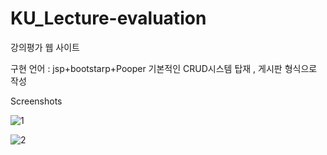 # KU_Lecture-evaluation
강의평가 웹 사이트

구현 언어 : jsp+bootstarp+Pooper
기본적인 CRUD시스템 탑재 , 게시판 형식으로 작성

Screenshots

![1](https://user-images.githubusercontent.com/34633494/86464542-ad4e6300-bd6a-11ea-8807-1e472225ec30.PNG)

![2](https://user-images.githubusercontent.com/34633494/86464546-af182680-bd6a-11ea-9994-e98872f66867.PNG)
